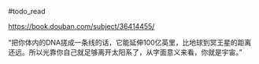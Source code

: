 
#todo_read 

https://book.douban.com/subject/36414455/

“把你体内的DNA搓成一条线的话，它能延伸100亿英里，比地球到冥王星的距离还远。所以光靠你自己就足够离开太阳系了，从字面意义来看，你就是宇宙。”

